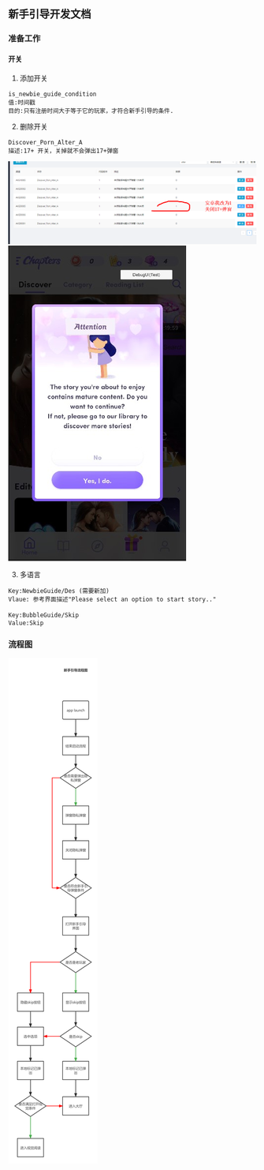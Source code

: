 ## 新手引导开发文档
### 准备工作
#### 开关
1. 添加开关
```
is_newbie_guide_condition
值:时间戳
目的:只有注册时间大于等于它的玩家，才符合新手引导的条件.
```
2. 删除开关
```
Discover_Porn_Alter_A
描述:17+ 开关，关掉就不会弹出17+弹窗
```
![17+后台开关](./images/17%2Bswitch.png)
![17+弹窗](./images/UI_17alter.jpg)

3. 多语言

```
Key:NewbieGuide/Des (需要新加)
Vlaue: 参考界面描述"Please select an option to start story.."

Key:BubbleGuide/Skip
Value:Skip
```

### 流程图
![flowchart](./images/newbieguide.png)